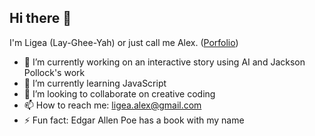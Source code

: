 ## Hi there 👋

I'm Ligea (Lay-Ghee-Yah) or just call me Alex. ([Porfolio](https://ligea-alexander.github.io/ligea-portfolio/))

- 🔭 I’m currently working on an interactive story using AI and Jackson Pollock's work
- 🌱 I’m currently learning JavaScript
- 👯 I’m looking to collaborate on creative coding
- 📫 How to reach me: ligea.alex@gmail.com
- ⚡ Fun fact: Edgar Allen Poe has a book with my name
